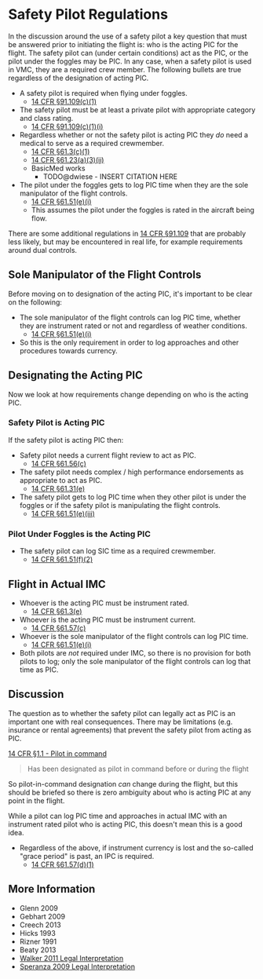 # Safety Pilot Regulations

In the discussion around the use of a safety pilot a key question that must be answered prior to initiating the flight is: who is the acting PIC for the flight.
The safety pilot can (under certain conditions) act as the PIC, or the pilot under the foggles may be PIC.
In any case, when a safety pilot is used in VMC, they are a required crew member.
The following bullets are true regardless of the designation of acting PIC.

* A safety pilot is required when flying under foggles.
  * [14 CFR &sect;91.109(c)(1)](https://www.ecfr.gov/current/title-14/part-91/section-91.109#p-91.109(c)(1))
* The safety pilot must be at least a private pilot with appropriate category and class rating.
  * [14 CFR &sect;91.109(c)(1)(i)](https://www.ecfr.gov/current/title-14/part-91/section-91.109#p-91.109(c)(1)(i))
* Regardless whether or not the safety pilot is acting PIC they _do_ need a medical to serve as a required crewmember.
  * [14 CFR &sect;61.3(c)(1)](https://www.ecfr.gov/current/title-14/part-61/section-61.3#p-61.3(c)(1))
  * [14 CFR &sect;61.23(a)(3)(ii)](https://www.ecfr.gov/current/title-14/part-61/section-61.23#p-61.23(a)(3)(ii))
  * BasicMed works
    * TODO@dwiese - INSERT CITATION HERE
* The pilot under the foggles gets to log PIC time when they are the sole manipulator of the flight controls.
  * [14 CFR &sect;61.51(e)(i)](https://www.ecfr.gov/current/title-14/part-61/section-61.51#p-61.51(e)(1)(i))
  * This assumes the pilot under the foggles is rated in the aircraft being flow.

There are some additional regulations in [14 CFR &sect;91.109](https://www.ecfr.gov/current/title-14/section-91.109) that are probably less likely, but may be encountered in real life, for example requirements around dual controls.

## Sole Manipulator of the Flight Controls

Before moving on to designation of the acting PIC, it's important to be clear on the following:

* The sole manipulator of the flight controls can log PIC time, whether they are instrument rated or not and regardless of weather conditions.
  * [14 CFR &sect;61.51(e)(i)](https://www.ecfr.gov/current/title-14/part-61/section-61.51#p-61.51(e)(1)(i))
* So this is the only requirement in order to log approaches and other procedures towards currency.

## Designating the Acting PIC

Now we look at how requirements change depending on who is the acting PIC.

### Safety Pilot is Acting PIC

If the safety pilot is acting PIC then:

* Safety pilot needs a current flight review to act as PIC.
  * [14 CFR &sect;61.56(c)](https://www.ecfr.gov/current/title-14/part-61/section-61.56#p-61.56(c))
* The safety pilot needs complex / high performance endorsements as appropriate to act as PIC.
  * [14 CFR &sect;61.31(e)](https://www.ecfr.gov/current/title-14/part-61/section-61.31#p-61.31(e))
* The safety pilot gets to log PIC time when they other pilot is under the foggles or if the safety pilot is manipulating the flight controls.
  * [14 CFR &sect;61.51(e)(iii)](https://www.ecfr.gov/current/title-14/part-61/section-61.51#p-61.51(e)(1)(iii))

### Pilot Under Foggles is the Acting PIC

* The safety pilot can log SIC time as a required crewmember.
  * [14 CFR &sect;61.51(f)(2)](https://www.ecfr.gov/current/title-14/part-61/section-61.51#p-61.51(f)(2))

## Flight in Actual IMC

* Whoever is the acting PIC must be instrument rated.
  * [14 CFR &sect;61.3(e)](https://www.ecfr.gov/current/title-14/chapter-I/subchapter-D/part-61/subpart-A/section-61.3#p-61.3(e))
* Whoever is the acting PIC must be instrument current.
  * [14 CFR &sect;61.57(c)](https://www.ecfr.gov/current/title-14/part-61/section-61.57#p-61.57(c))
* Whoever is the sole manipulator of the flight controls can log PIC time.
  * [14 CFR &sect;61.51(e)(i)](https://www.ecfr.gov/current/title-14/part-61/section-61.51#p-61.51(e)(1)(i))
* Both pilots are _not_ required under IMC, so there is no provision for both pilots to log; only the sole manipulator of the flight controls can log that time as PIC.

## Discussion

The question as to whether the safety pilot can legally act as PIC is an important one with real consequences.
There may be limitations (e.g. insurance or rental agreements) that prevent the safety pilot from acting as PIC.

[14 CFR &sect;1.1 - Pilot in command](https://www.ecfr.gov/current/title-14/part-1/section-1.1#p-1.1(Pilot%20in%20command))

> Has been designated as pilot in command before or during the flight

So pilot-in-command designation _can_ change during the flight, but this should be briefed so there is zero ambiguity about who is acting PIC at any point in the flight.

While a pilot can log PIC time and approaches in actual IMC with an instrument rated pilot who is acting PIC, this doesn't mean this is a good idea.

* Regardless of the above, if instrument currency is lost and the so-called "grace period" is past, an IPC is required.
  * [14 CFR &sect;61.57(d)(1)](https://www.ecfr.gov/current/title-14/part-61/section-61.57#p-61.57(d)(1))

## More Information

* Glenn 2009
* Gebhart 2009
* Creech 2013
* Hicks 1993
* Rizner 1991
* Beaty 2013
* [Walker 2011 Legal Interpretation](https://www.faa.gov/about/office_org/headquarters_offices/agc/practice_areas/regulations/interpretations/Data/interps/2011/Walker_2011_Legal_Interpretation.pdf)
* [Speranza 2009 Legal Interpretation](https://www.faa.gov/about/office_org/headquarters_offices/agc/practice_areas/regulations/interpretations/Data/interps/2009/Speranza_2009_Legal_Interpretation.pdf)
